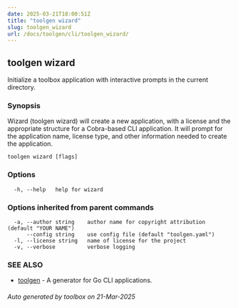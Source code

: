 ```yaml
---
date: 2025-03-21T18:00:51Z
title: "toolgen wizard"
slug: toolgen_wizard
url: /docs/toolgen/cli/toolgen_wizard/
---
```

## toolgen wizard

Initialize a toolbox application with interactive prompts in the current directory.

### Synopsis

Wizard (toolgen wizard) will create a new application, with a license
and the appropriate structure for a Cobra-based CLI application.
It will prompt for the application name, license type, and other
information needed to create the application.


```
toolgen wizard [flags]
```

### Options

```
  -h, --help   help for wizard
```

### Options inherited from parent commands

```
  -a, --author string    author name for copyright attribution (default "YOUR NAME")
      --config string    use config file (default "toolgen.yaml")
  -l, --license string   name of license for the project
  -v, --verbose          verbose logging
```

### SEE ALSO

* [toolgen](/toolbox/docs/toolgen/cli/toolgen/)	 - A generator for Go CLI applications.

###### Auto generated by toolbox on 21-Mar-2025
